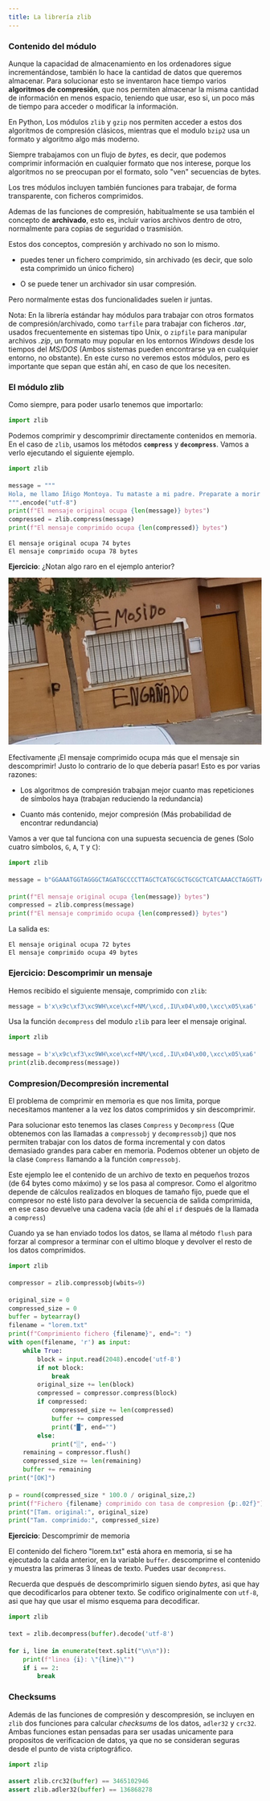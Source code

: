 ```yaml
---
title: La librería zlib
---
```


### Contenido del módulo

Aunque la capacidad de almacenamiento en los ordenadores sigue incrementándose,
también lo hace la cantidad de datos que queremos almacenar. Para solucionar
esto se inventaron hace tiempo varios **algoritmos de compresión**, que nos
permiten almacenar la misma cantidad de información en menos espacio, teniendo
que usar, eso si, un poco más de tiempo para acceder o modificar la información.

En Python, Los módulos `zlib` y `gzip` nos permiten acceder a estos dos
algoritmos de compresión clásicos, mientras que el modulo `bzip2` usa un
formato y algoritmo algo más moderno.

Siempre trabajamos con un flujo de *bytes*, es decir, que podemos comprimir
información en cualquier formato que nos interese, porque los algoritmos no se
preocupan por el formato, solo "ven" secuencias de bytes.

Los tres módulos incluyen también funciones para trabajar, de forma
transparente, con ficheros comprimidos.

Ademas de las funciones de compresión, habitualmente se usa también el
concepto de **archivado**, esto es, incluir varios archivos dentro de otro, normalmente
para copias de seguridad o trasmisión. 

Estos dos conceptos, compresión y archivado no son lo mismo.

- puedes tener un fichero comprimido, sin archivado (es decir, que solo
esta comprimido un único fichero)

- O se puede tener un archivador sin usar compresión.

Pero normalmente estas dos funcionalidades suelen ir juntas.

Nota: En la librería estándar hay módulos para trabajar con otros formatos de
compresión/archivado, como `tarfile` para trabajar con ficheros *.tar*, usados
frecuentemente en sistemas tipo Unix, o `zipfile` para manipular archivos
*.zip*, un formato muy popular en los entornos *Windows* desde los tiempos del
*MS/DOS* (Ambos sistemas pueden encontrarse ya en cualquier entorno, no
obstante). En este curso no veremos estos módulos, pero es importante que sepan
que están ahí, en caso de que los necesiten.

### El módulo zlib

Como siempre, para poder usarlo tenemos que importarlo:

```python
import zlib
```

Podemos comprimir y descomprimir directamente contenidos en memoria. En el caso
de `zlib`, usamos los métodos **`compress`** y **`decompress`**. Vamos a verlo ejecutando
el siguiente ejemplo.


```python
import zlib

message = """
Hola, me llamo Íñigo Montoya. Tu mataste a mi padre. Preparate a morir
""".encode("utf-8")
print(f"El mensaje original ocupa {len(message)} bytes")
compressed = zlib.compress(message)
print(f"El mensaje comprimido ocupa {len(compressed)} bytes")
```

    El mensaje original ocupa 74 bytes
    El mensaje comprimido ocupa 78 bytes


**Ejercicio**: ¿Notan algo raro en el ejemplo anterior?

![El mensaje comprimido ocupa más que el mensaje sin descomprimir](emosido.jpg)

Efectivamente ¡El mensaje comprimido ocupa más que el mensaje sin descomprimir! Justo
lo contrario de lo que debería pasar! Esto es por varias razones:

- Los algoritmos de compresión trabajan mejor cuanto mas repeticiones de
  símbolos haya (trabajan reduciendo la redundancia)

- Cuanto más contenido, mejor compresión (Más probabilidad de encontrar redundancia)

Vamos a ver que tal funciona con una supuesta secuencia de genes (Solo cuatro
símbolos, `G`, `A`, `T` y `C`):

```python
import zlib

message = b"GGAAATGGTAGGGCTAGATGCCCCTTAGCTCATGCGCTGCGCTCATCAAACCTAGGTTATTAGCACTAACAT"

print(f"El mensaje original ocupa {len(message)} bytes")
compressed = zlib.compress(message)
print(f"El mensaje comprimido ocupa {len(compressed)} bytes")
```

La salida es:

```
El mensaje original ocupa 72 bytes
El mensaje comprimido ocupa 49 bytes
```

### Ejercicio: Descomprimir un mensaje

Hemos recibido el siguiente mensaje, comprimido con `zlib`:

```python
message = b'x\x9c\xf3\xc9WH\xce\xcf+NM/\xcd,.IU\x04\x00,\xcc\x05\xa6'
```

Usa la función `decompress` del modulo `zlib` para leer el mensaje original.

```python
import zlib

message = b'x\x9c\xf3\xc9WH\xce\xcf+NM/\xcd,.IU\x04\x00,\xcc\x05\xa6'
print(zlib.decompress(message))
```


### Compresion/Decompresión incremental

El problema de comprimir en memoria es que nos limita, porque necesitamos
mantener a la vez los datos comprimidos y sin descomprimir.

Para solucionar esto tenemos las clases `Compress` y `Decompress` (Que
obtenemos con las llamadas a `compressobj` y `decompressobj`) que nos permiten
trabajar con los datos de forma incremental y con datos demasiado grandes para
caber en memoria. Podemos obtener un objeto de la clase `Compress` llamando a
la función `compressobj`.

Este ejemplo lee el contenido de un archivo de texto en pequeños trozos (de 64
bytes como máximo) y se los pasa al compresor. Como el algoritmo depende de
cálculos realizados en bloques de tamaño fijo, puede que el compresor no esté
listo para devolver la secuencia de salida comprimida, en ese caso devuelve una
cadena vacía (de ahí el `if` después de la llamada a `compress`)

Cuando ya se han enviado todos los datos, se llama al método `flush` para
forzar al compresor a terminar con el ultimo bloque y devolver el resto de los
datos comprimidos.

```python
import zlib

compressor = zlib.compressobj(wbits=9)

original_size = 0
compressed_size = 0
buffer = bytearray()
filename = "lorem.txt"
print(f"Comprimiento fichero {filename}", end=": ")
with open(filename, 'r') as input:
    while True:
        block = input.read(2048).encode('utf-8')
        if not block:
            break
        original_size += len(block)
        compressed = compressor.compress(block)
        if compressed:
            compressed_size += len(compressed)
            buffer += compressed
            print("█", end="")
        else:
            print("░", end='')
    remaining = compressor.flush()
    compressed_size += len(remaining)
    buffer += remaining
print("[OK]")

p = round(compressed_size * 100.0 / original_size,2)
print(f"Fichero {filename} comprimido con tasa de compresion {p:.02f}")
print("[Tam. original:", original_size)
print("Tam. comprimido:", compressed_size)
```

**Ejercicio**: Descomprimir de memoria

El contenido del fichero "lorem.txt" está ahora en memoria, si se ha ejecutado la calda
anterior, en la variable `buffer`. descomprime el contenido y muestra las primeras
3 líneas de texto. Puedes usar `decompress`.

Recuerda que después de descomprimirlo siguen siendo *bytes*, asi que hay que
decodificarlos para obtener texto. Se codifico originalmente con `utf-8`, asi
que hay que usar el mismo esquema para decodificar.


```python
import zlib

text = zlib.decompress(buffer).decode('utf-8')

for i, line in enumerate(text.split("\n\n")):
    print(f"linea {i}: \"{line}\"")
    if i == 2: 
        break
```
### Checksums

Además de las funciones de compresión y descompresión, se incluyen en `zlib` dos funciones
para calcular *checksums* de los datos, `adler32` y `crc32`. Ambas funciones estan pensadas
para ser usadas unicamente para propositos de verificacion de datos, ya que no se consideran
seguras desde el punto de vista criptográfico.

```python
import zlip

assert zlib.crc32(buffer) == 3465102946
assert zlib.adler32(buffer) == 136868278
